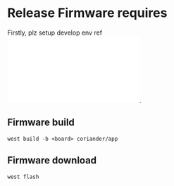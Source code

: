 # Release Firmware requires

Firstly, plz setup develop env ref ![Develop doc](README.dev.md).

## Firmware build
```
west build -b <board> coriander/app
```

## Firmware download
```
west flash
```
